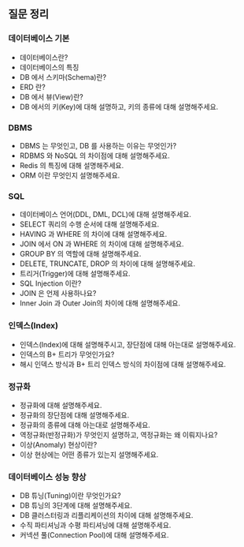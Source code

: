 ## 질문 정리

### 데이터베이스 기본
- 데이터베이스란?
- 데이터베이스의 특징
- DB 에서 스키마(Schema)란?
- ERD 란?
- DB 에서 뷰(View)란?
- DB 에서의 키(Key)에 대해 설명하고, 키의 종류에 대해 설명해주세요.

### DBMS
- DBMS 는 무엇인고, DB 를 사용하는 이유는 무엇인가?
- RDBMS 와 NoSQL 의 차이점에 대해 설명해주세요.
- Redis 의 특징에 대해 설명해주세요.
- ORM 이란 무엇인지 설명해주세요.
  
### SQL
- 데이터베이스 언어(DDL, DML, DCL)에 대해 설명해주세요.
- SELECT 쿼리의 수행 순서에 대해 설명해주세요.
- HAVING 과 WHERE 의 차이에 대해 설명해주세요.
- JOIN 에서 ON 과 WHERE 의 차이에 대해 설명해주세요.
- GROUP BY 의 역할에 대해 설명해주세요.
- DELETE, TRUNCATE, DROP 의 차이에 대해 설명해주세요.
- 트리거(Trigger)에 대해 설명해주세요.
- SQL Injection 이란?
- JOIN 은 언제 사용하나요?
- Inner Join 과 Outer Join의 차이에 대해 설명해주세요.

### 인덱스(Index)
- 인덱스(Index)에 대해 설명해주시고, 장단점에 대해 아는대로 설명해주세요.
- 인덱스의 B+ 트리가 무엇인가요?
- 해시 인덱스 방식과 B+ 트리 인덱스 방식의 차이점에 대해 설명해주세요.

### 정규화
- 정규화에 대해 설명해주세요.
- 정규화의 장단점에 대해 설명해주세요.
- 정규화의 종류에 대해 아는대로 설명해주세요.
- 역정규화(반정규화)가 무엇인지 설명하고, 역정규화는 왜 이뤄지나요?
- 이상(Anomaly) 현상이란?
- 이상 현상에는 어떤 종류가 있는지 설명해주세요.

### 데이터베이스 성능 향상
- DB 튜닝(Tuning)이란 무엇인가요?
- DB 튜닝의 3단계에 대해 설명해주세요.
- DB 클러스터링과 리플리케이션의 차이에 대해 설명해주세요.
- 수직 파티셔닝과 수평 파티셔닝에 대해 설명해주세요.
- 커넥션 풀(Connection Pool)에 대해 설명해주세요.
